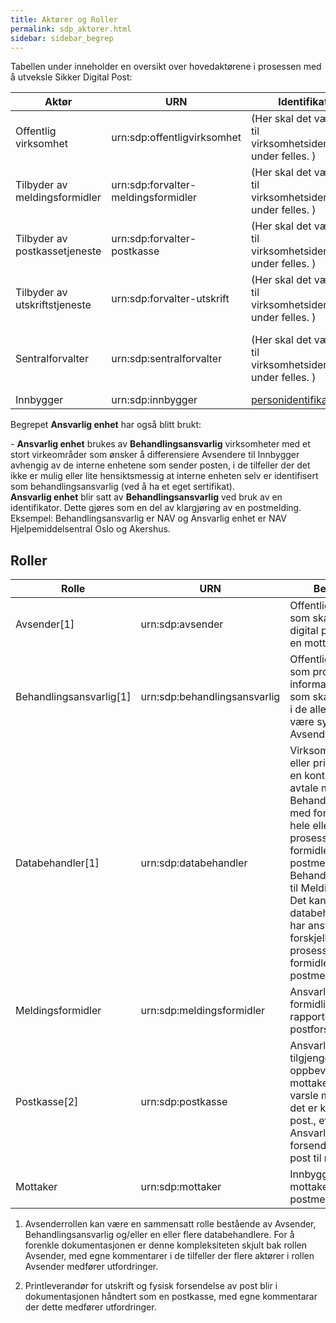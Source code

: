 ```yaml
---
title: Aktører og Roller  
permalink: sdp_aktorer.html
sidebar: sidebar_begrep
---
```


Tabellen under inneholder en oversikt over hovedaktørene i prosessen med
å utveksle Sikker Digital Post:

| Aktør     | URN     | Identifikator    | Beskrivelse  |
| --- | --- | --- | --- |
| Offentlig virksomhet          | urn:sdp:offentligvirksomhet         | (Her skal det være link til virksomhetsidentifikator under felles. ) | Offentlig virksomhet eller annen virksomhet som utfører en offentlig oppgave på vegne av en offentlig virksomhet                            |
| Tilbyder av meldingsformidler | urn:sdp:forvalter-meldingsformidler | (Her skal det være link til virksomhetsidentifikator under felles. ) | Virksomhet (offentlig eller privat) som tilbyr en meldingsformidlingstjeneste, enten direkte eller via underleverandør                      |
| Tilbyder av postkassetjeneste | urn:sdp:forvalter-postkasse         |(Her skal det være link til virksomhetsidentifikator under felles. ) | Virksomhet (offentlig eller privat) som tilbyr postkassetjenester, enten direkte eller via underleverandører                                |
| Tilbyder av utskriftstjeneste | urn:sdp:forvalter-utskrift          | (Her skal det være link til virksomhetsidentifikator under felles. ) | Virksomhet (offentlig eller privat) som tilbyr utskriftstjeneste, enten direkte eller via underleverandører                                 |
| Sentralforvalter              | urn:sdp:sentralforvalter            |(Her skal det være link til virksomhetsidentifikator under felles. ) | Ansvarlig for forvaltning/kontroll av forholdet mellom offentlig virksomheter, mottaker og tilbydere av meldingsformidler/postkassetjeneste |
| Innbygger                     | urn:sdp:innbygger                   | [personidentifikator](../../felles/personidentifikator.md)           | Mottaker av postforsendelsen                                                                                                                |

Begrepet **Ansvarlig enhet** har også blitt brukt:

\- **Ansvarlig enhet** brukes av **Behandlingsansvarlig** virksomheter
med et stort virkeområder som ønsker å differensiere Avsendere til
Innbygger avhengig av de interne enhetene som sender posten, i de
tilfeller der det ikke er mulig eller lite hensiktsmessig at interne
enheten selv er identifisert som behandlingsansvarlig (ved å ha et eget
sertifikat).  
**Ansvarlig enhet** blir satt av **Behandlingsansvarlig** ved bruk av en
identifikator. Dette gjøres som en del av klargjøring av en
postmelding.  
Eksempel: Behandlingsansvarlig er NAV og Ansvarlig enhet er NAV
Hjelpemiddelsentral Oslo og Akershus.

## Roller

| Rolle    | URN     | Beskrivelse    |                                   
| --- | --- | --- |
| Avsender\[1\]     | urn:sdp:avsender             | Offentlig virksomhet som skal sende en digital postmelding til en mottaker |
| Behandlingsansvarlig\[1\] | urn:sdp:behandlingsansvarlig | Offentlig virksomhet som produserer informasjon/brev/post som skal fomidles. Vil i de aller fleste tilfeller være synonymt med Avsender                                                                                                                                       |
| Databehandler\[1\]        | urn:sdp:databehandler        | Virksomhet (offentlig eller privat) som har en kontraktfestet avtale med Behandlingsansvarlig med formål å dekke hele eller deler av prosessen med å formidle en digital postmelding fra Behandlingsansvarlig til Meldingsformidler. Det kan være flere databehandlere som har ansvar for forskjellige steg i prosessen med å formidle en digital postmelding. |
| Meldingsformidler         | urn:sdp:meldingsformidler    | Ansvarlig for formidling, sporing og rapportering av postforsendelser.                                                                                                                            |
| Postkasse\[2\]            | urn:sdp:postkasse            | Ansvarlig for å tilgjengeliggjøre og oppbevare post til mottaker, samt å varsle mottaker når det er kommet ny post., eventuelt: Ansvarlig for print og forsendelse av papir post til mottaker.                                                       |
| Mottaker                  | urn:sdp:mottaker             | Innbyggeren som er mottaker av en digital postmelding                                                                                                                                                                                                                                                                                                          |

<!-- TODO: Bør inn med figur som viser samanhengen -->
<!-- TODO:Endre linkingen -->
1.  Avsenderrollen kan være en sammensatt rolle bestående av Avsender,
    Behandlingsansvarlig og/eller en eller flere databehandlere. For å
    forenkle dokumentasjonen er denne kompleksiteten skjult bak rollen
    Avsender, med egne kommentarer i de tilfeller der flere aktører i
    rollen Avsender medfører utfordringer.



2.  Printleverandør for utskrift og fysisk forsendelse av post blir i
    dokumentasjonen håndtert som en postkasse, med egne kommentarar der
    dette medfører utfordringer.
